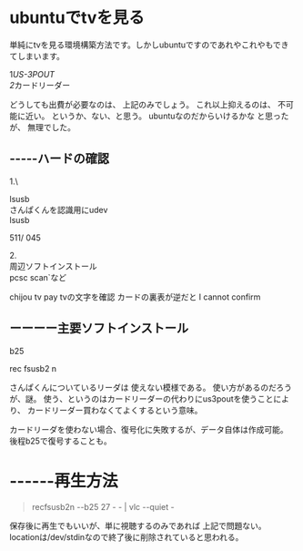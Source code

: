 # ubuntuでtvを見る
単純にtvを見る環境構築方法です。しかしubuntuですのであれやこれやもできてしまいます。



1*US-3POUT\
2*カードリーダー

どうしても出費が必要なのは、
上記のみでしょう。
これ以上抑えるのは、
不可能に近い。
というか、ない、と思う。
ubuntuなのだからいけるかな
と思ったが、
無理でした。


## -----ハードの確認
1.\

lsusb\
さんぱくんを認識用にudev\
lsusb

511/
045


2.\
周辺ソフトインストール\
pcsc scan`など

chijou tv pay tvの文字を確認
カードの裏表が逆だと
I cannot confirm


## ーーーー主要ソフトインストール

b25

rec fsusb2 n

さんぱくんについているリーダは
使えない模様である。
使い方があるのだろうが、謎。
使う、というのはカードリーダーの代わりにus3poutを使うことにより、
カードリーダー買わなくてよくするという意味。


カードリーダを使わない場合、復号化に失敗するが、データ自体は作成可能。
後程b25で復号することも。


# ------再生方法


>recfsusb2n --b25 27 - - | vlc --quiet -


保存後に再生でもいいが、単に視聴するのみであれば
上記で問題ない。
locationは/dev/stdinなので終了後に削除されていると思われる。





